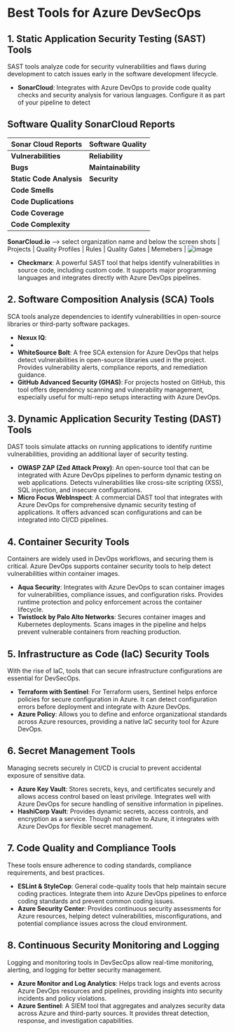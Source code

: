 # Best Tools for Azure DevSecOps

## 1. Static Application Security Testing (SAST) Tools
SAST tools analyze code for security vulnerabilities and flaws during development to catch issues early in the software development lifecycle.

- **SonarCloud**: Integrates with Azure DevOps to provide code quality checks and security analysis for various languages. Configure it as part of your pipeline to detect
## Software Quality SonarCloud Reports

| Sonar Cloud Reports     | Software Quality           |
|-------------------------|----------------------------|
| **Vulnerabilities**     |  **Reliability**  |
| **Bugs**                |  **Maintainability**   |
| **Static Code Analysis**|   **Security**   |
| **Code Smells**         |       |
| **Code Duplications**   |       |
| **Code Coverage**       |       |
| **Code Complexity**     |       |

**SonarCloud.io** --> select organization name and below the screen shots
| Projects | Quality Profiles | Rules | Quality Gates | Memebers |
![image](https://github.com/user-attachments/assets/2dd12893-8cf4-480c-837e-3c93429c6f2d)

- **Checkmarx**: A powerful SAST tool that helps identify vulnerabilities in source code, including custom code. It supports major programming languages and integrates directly with Azure DevOps pipelines.

## 2. Software Composition Analysis (SCA) Tools
SCA tools analyze dependencies to identify vulnerabilities in open-source libraries or third-party software packages.
- **Nexux IQ**:
- 
- **WhiteSource Bolt**: A free SCA extension for Azure DevOps that helps detect vulnerabilities in open-source libraries used in the project. Provides vulnerability alerts, compliance reports, and remediation guidance.
- **GitHub Advanced Security (GHAS)**: For projects hosted on GitHub, this tool offers dependency scanning and vulnerability management, especially useful for multi-repo setups interacting with Azure DevOps.

## 3. Dynamic Application Security Testing (DAST) Tools
DAST tools simulate attacks on running applications to identify runtime vulnerabilities, providing an additional layer of security testing.

- **OWASP ZAP (Zed Attack Proxy)**: An open-source tool that can be integrated with Azure DevOps pipelines to perform dynamic testing on web applications. Detects vulnerabilities like cross-site scripting (XSS), SQL injection, and insecure configurations.
- **Micro Focus WebInspect**: A commercial DAST tool that integrates with Azure DevOps for comprehensive dynamic security testing of applications. It offers advanced scan configurations and can be integrated into CI/CD pipelines.

## 4. Container Security Tools
Containers are widely used in DevOps workflows, and securing them is critical. Azure DevOps supports container security tools to help detect vulnerabilities within container images.

- **Aqua Security**: Integrates with Azure DevOps to scan container images for vulnerabilities, compliance issues, and configuration risks. Provides runtime protection and policy enforcement across the container lifecycle.
- **Twistlock by Palo Alto Networks**: Secures container images and Kubernetes deployments. Scans images in the pipeline and helps prevent vulnerable containers from reaching production.

## 5. Infrastructure as Code (IaC) Security Tools
With the rise of IaC, tools that can secure infrastructure configurations are essential for DevSecOps.

- **Terraform with Sentinel**: For Terraform users, Sentinel helps enforce policies for secure configuration in Azure. It can detect configuration errors before deployment and integrate with Azure DevOps.
- **Azure Policy**: Allows you to define and enforce organizational standards across Azure resources, providing a native IaC security tool for Azure DevOps.

## 6. Secret Management Tools
Managing secrets securely in CI/CD is crucial to prevent accidental exposure of sensitive data.

- **Azure Key Vault**: Stores secrets, keys, and certificates securely and allows access control based on least privilege. Integrates well with Azure DevOps for secure handling of sensitive information in pipelines.
- **HashiCorp Vault**: Provides dynamic secrets, access controls, and encryption as a service. Though not native to Azure, it integrates with Azure DevOps for flexible secret management.

## 7. Code Quality and Compliance Tools
These tools ensure adherence to coding standards, compliance requirements, and best practices.

- **ESLint & StyleCop**: General code-quality tools that help maintain secure coding practices. Integrate them into Azure DevOps pipelines to enforce coding standards and prevent common coding issues.
- **Azure Security Center**: Provides continuous security assessments for Azure resources, helping detect vulnerabilities, misconfigurations, and potential compliance issues across the cloud environment.

## 8. Continuous Security Monitoring and Logging
Logging and monitoring tools in DevSecOps allow real-time monitoring, alerting, and logging for better security management.

- **Azure Monitor and Log Analytics**: Helps track logs and events across Azure DevOps resources and pipelines, providing insights into security incidents and policy violations.
- **Azure Sentinel**: A SIEM tool that aggregates and analyzes security data across Azure and third-party sources. It provides threat detection, response, and investigation capabilities.
